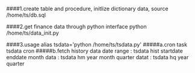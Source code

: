 ####1.create table and procedure, initlize dictionary data, 
source /home/ts/db.sql

####2.get finance data through python interface
python /home/ts/data_init.py

####3.usage
alias tsdata='python /home/ts/tsdata.py'
#####a.cron task
tsdata cron
#####b.fetch history data
date range : tsdata hist startdate enddate
month data : tsdata hm year month
quarter datat : tsdata hq year quarter

